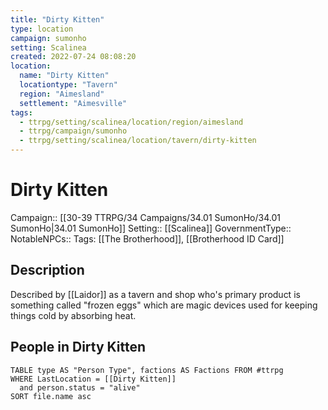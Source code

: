 ```yaml
---
title: "Dirty Kitten"
type: location
campaign: sumonho
setting: Scalinea
created: 2022-07-24 08:08:20
location:
  name: "Dirty Kitten"
  locationtype: "Tavern"
  region: "Aimesland"
  settlement: "Aimesville"
tags:
  - ttrpg/setting/scalinea/location/region/aimesland
  - ttrpg/campaign/sumonho
  - ttrpg/setting/scalinea/location/tavern/dirty-kitten
---
```

# Dirty Kitten

Campaign:: [[30-39 TTRPG/34 Campaigns/34.01 SumonHo/34.01 SumonHo|34.01 SumonHo]]
Setting:: [[Scalinea]]
GovernmentType::
NotableNPCs::
Tags: [[The Brotherhood]], [[Brotherhood ID Card]]
## Description

Described by [[Laidor]] as a tavern and shop who's primary product is something called "frozen eggs" which are magic devices used for keeping things cold by absorbing heat.

## People in Dirty Kitten

```dataview
TABLE type AS "Person Type", factions AS Factions FROM #ttrpg 
WHERE LastLocation = [[Dirty Kitten]]
  and person.status = "alive"
SORT file.name asc
```



